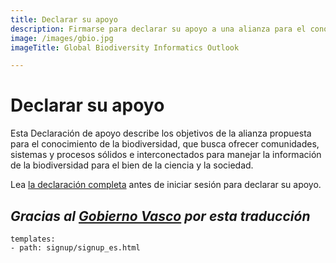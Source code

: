 ```yaml
---
title: Declarar su apoyo
description: Firmarse para declarar su apoyo a una alianza para el conocimiento de la biodiversidad
image: /images/gbio.jpg
imageTitle: Global Biodiversity Informatics Outlook

---
```

# Declarar su apoyo

Esta Declaración de apoyo describe los objetivos de la alianza propuesta para el conocimiento de la biodiversidad, que busca ofrecer comunidades, sistemas y procesos sólidos e interconectados para manejar la información de la biodiversidad para el bien de la ciencia y la sociedad.

Lea [la declaración completa](../shared-ambitions/) antes de iniciar sesión para declarar su apoyo.

_Gracias al [Gobierno Vasco](http://www.euskadi.eus/inicio) por esta traducción_
------

```styledYaml
templates:
- path: signup/signup_es.html 
```